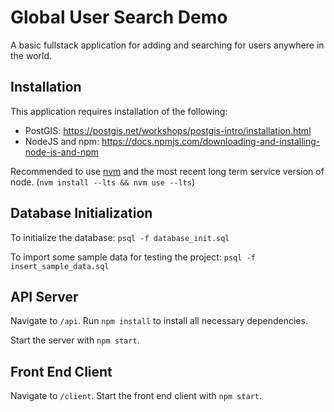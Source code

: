# Global User Search Demo

A basic fullstack application for adding and searching for users anywhere in the world.

## Installation

This application requires installation of the following:
 - PostGIS: https://postgis.net/workshops/postgis-intro/installation.html
 - NodeJS and npm: https://docs.npmjs.com/downloading-and-installing-node-js-and-npm

Recommended to use [nvm](https://github.com/nvm-sh/nvm) and the most recent long term service version of node. (`nvm install --lts && nvm use --lts`)


## Database Initialization

To initialize the database: `psql -f database_init.sql`

To import some sample data for testing the project: `psql -f insert_sample_data.sql`


## API Server

Navigate to `/api`. Run `npm install` to install all necessary dependencies.

Start the server with `npm start`.


## Front End Client

Navigate to `/client`. Start the front end client with `npm start`.